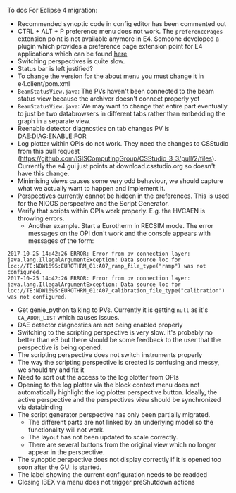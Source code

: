 To dos For Eclipse 4 migration:

- Recommended synoptic code in config editor has been commented out
- CTRL + ALT + P preference menu does not work. The `preferencePages` extension point is not available anymore in E4. Someone developed a plugin which provides a preference page extension point for E4 applications which can be found [here](https://github.com/opcoach/e4Preferences)
- Switching perspectives is quite slow.
- Status bar is left justified?
- To change the version for the about menu you must change it in e4.client/pom.xml
- `BeamStatusView.java`: The PVs haven't been connected to the beam status view because the archiver doesn't connect properly yet
- `BeamStatusView.java`: We may want to change that entire part eventually to just be two databrowsers in different tabs rather than embedding the graph in a separate view.
- Reenable detector diagnostics on tab changes PV is DAE:DIAG:ENABLE:FOR
- Log plotter within OPIs do not work. They need the changes to CSStudio from this pull request (https://github.com/ISISComputingGroup/CSStudio_3_3/pull/2/files). Currently the e4 gui just points at download.csstudio.org so doesn't have this change.
- Minimising views causes some very odd behaviour, we should capture what we actually want to happen and implement it.
- Perspectives currently cannot be hidden in the preferences. This is used for the NICOS perspective and the Script Generator.
- Verify that scripts within OPIs work properly. E.g. the HVCAEN is throwing errors.
    - Another example. Start a Eurotherm in RECSIM mode. The error messages on the OPI don't work and the console appears with messages of the form:
```
2017-10-25 14:42:26 ERROR: Error from pv connection layer: 
java.lang.IllegalArgumentException: Data source loc for loc://TE:NDW1695:EUROTHRM_01:A07_ramp_file_type("ramp") was not configured.
2017-10-25 14:42:26 ERROR: Error from pv connection layer: 
java.lang.IllegalArgumentException: Data source loc for loc://TE:NDW1695:EUROTHRM_01:A07_calibration_file_type("calibration") was not configured.
```
- Get genie_python talking to PVs. Currently it is getting `null` as it's `CA_ADDR_LIST` which causes issues.
- DAE detector diagnostics are not being enabled properly
- Switching to the scripting perspective is very slow. It's probably no better than e3 but there should be some feedback to the user that the perspective is being opened.
- The scripting perspective does not switch instruments properly
- The way the scripting perspective is created is confusing and messy, we should try and fix it 
- Need to sort out the access to the log plotter from OPIs
- Opening to the log plotter via the block context menu does not automatically highlight the log plotter perspective button. Ideally, the active perspective and the perspectives view should be synchronized via databinding
- The script generator perspective has only been partially migrated. 
    - The different parts are not linked by an underlying model so the functionality will not work. 
    - The layout has not been updated to scale correctly. 
    - There are several buttons from the original view which no longer appear in the perspective.
- The synoptic perspective does not display correctly if it is opened too soon after the GUI is started.
- The label showing the current configuration needs to be readded
- Closing IBEX via menu does not trigger preShutdown actions